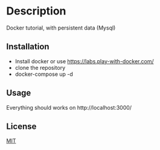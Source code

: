 # Description

Docker tutorial, with persistent data (Mysql)

## Installation

 - Install docker or use https://labs.play-with-docker.com/
 - clone the repository
 - docker-compose up -d


## Usage

Everything should works on  http://localhost:3000/

## License
[MIT](https://choosealicense.com/licenses/mit/)
